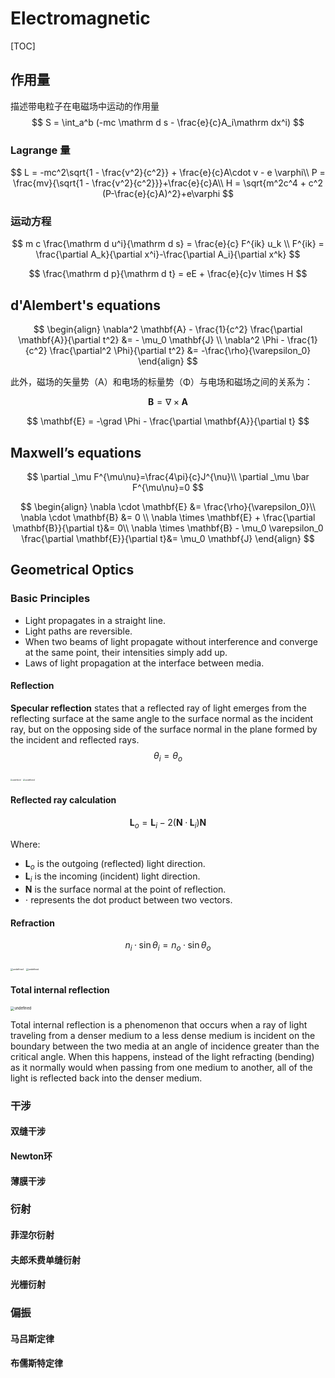 # Electromagnetic

[TOC]

## 作用量

描述带电粒子在电磁场中运动的作用量
$$
S = \int_a^b (-mc \mathrm d s - \frac{e}{c}A_i\mathrm dx^i)
$$

### Lagrange 量

$$
L = -mc^2\sqrt{1 - \frac{v^2}{c^2}} + \frac{e}{c}A\cdot v - e \varphi\\
P = \frac{mv}{\sqrt{1 - \frac{v^2}{c^2}}}+\frac{e}{c}A\\
H = \sqrt{m^2c^4 + c^2 (P-\frac{e}{c}A)^2}+e\varphi
$$



### 运动方程

$$
m c \frac{\mathrm d u^i}{\mathrm d s} = \frac{e}{c} F^{ik} u_k \\
F^{ik} = \frac{\partial A_k}{\partial x^i}-\frac{\partial A_i}{\partial x^k}
$$

$$
\frac{\mathrm d p}{\mathrm d t} = eE + \frac{e}{c}v \times H
$$

## d'Alembert's equations

$$
\begin{align}
\nabla^2 \mathbf{A} - \frac{1}{c^2} \frac{\partial \mathbf{A}}{\partial t^2} &= - \mu_0 \mathbf{J} \\
\nabla^2 \Phi - \frac{1}{c^2} \frac{\partial^2 \Phi}{\partial t^2} &= -\frac{\rho}{\varepsilon_0}
\end{align}
$$


此外，磁场的矢量势（A）和电场的标量势（Φ）与电场和磁场之间的关系为：

$$
\mathbf{B} = \nabla \times \mathbf{A}
$$

$$
\mathbf{E} = -\grad \Phi - \frac{\partial \mathbf{A}}{\partial t}
$$

## Maxwell’s equations

$$
\partial _\mu F^{\mu\nu}=\frac{4\pi}{c}J^{\nu}\\
\partial _\mu \bar F^{\mu\nu}=0
$$


$$
\begin{align}
\nabla \cdot \mathbf{E} &= \frac{\rho}{\varepsilon_0}\\
\nabla \cdot \mathbf{B} &= 0 \\
\nabla \times \mathbf{E} + \frac{\partial \mathbf{B}}{\partial t}&= 0\\
\nabla \times \mathbf{B} - \mu_0 \varepsilon_0 \frac{\partial \mathbf{E}}{\partial t}&=  \mu_0 \mathbf{J} 
\end{align}
$$

## Geometrical Optics

### Basic Principles

- Light propagates in a straight line.
- Light paths are reversible.
- When two beams of light propagate without interference and converge at the same point, their intensities simply add up.
- Laws of light propagation at the interface between media.

#### Reflection

**Specular reflection** states that a reflected ray of light emerges from the reflecting surface at the same angle to the surface normal as the incident ray, but on the opposing side of the surface normal in the plane formed by the incident and reflected rays.
$$
θ_i = θ_o
$$

<img src="./assets/800px-Reflection_angles.svg.png" alt="undefined" style="zoom: 20%;" />

<img src="./assets/1024px-Fényvisszaverődés.jpg" alt="undefined" style="zoom: 22%;" />

#### Reflected ray calculation

$$
\boldsymbol L_o = \boldsymbol L_i - 2 (\boldsymbol N · \boldsymbol L_i) \boldsymbol N
$$

Where:
- $\boldsymbol L_o$ is the outgoing (reflected) light direction.
- $\boldsymbol L_i$ is the incoming (incident) light direction.
- $\boldsymbol N$ is the surface normal at the point of reflection.
- $\cdot$ represents the dot product between two vectors.

#### Refraction
$$
n_i·\sin θ_i = n_o·\sin θ_o
$$

<img src="./assets/1024px-Snells_law.svg.png" alt="undefined" style="zoom:25%;" />

<img src="./assets/1024px-Refraction_photo.png" alt="undefined" style="zoom:25%;" />

#### Total internal reflection

<img src="./assets/1024px-RefractionReflextion.svg.png" alt="undefined" style="zoom: 40%;" />

Total internal reflection is a phenomenon that occurs when a ray of light traveling from a denser medium to a less dense medium is incident on the boundary between the two media at an angle of incidence greater than the critical angle. When this happens, instead of the light refracting (bending) as it normally would when passing from one medium to another, all of the light is reflected back into the denser medium.

### 干涉

#### 双缝干涉

#### Newton环

#### 薄膜干涉

### 衍射

#### 菲涅尔衍射

#### 夫郎禾费单缝衍射

#### 光栅衍射

### 偏振

#### 马吕斯定律

#### 布儒斯特定律
